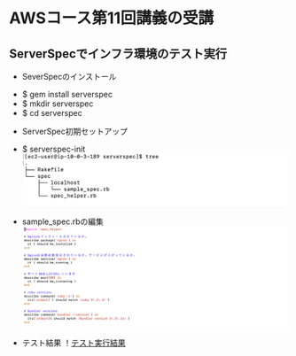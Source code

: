 # AWSコース第11回講義の受講

## ServerSpecでインフラ環境のテスト実行
* SeverSpecのインストール
- $ gem install serverspec
- $ mkdir serverspec  
- $ cd serverspec 

* ServerSpec初期セットアップ
- $ serverspec-init
![tree](images11/tree.png)

* sample_spec.rbの編集
![sample_spec.rb](images11/lecture11-sample_spec.rb.png)

* テスト結果
！[テスト実行結果](images11/ServerSpec-test.png)